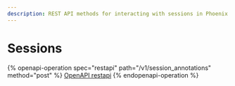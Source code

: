 ```yaml
---
description: REST API methods for interacting with sessions in Phoenix
---
```


# Sessions

{% openapi-operation spec="restapi" path="/v1/session_annotations" method="post" %}
[OpenAPI restapi](https://raw.githubusercontent.com/Arize-ai/phoenix/refs/heads/main/schemas/openapi.json)
{% endopenapi-operation %}
